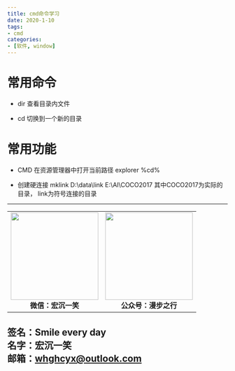 ```yaml
---
title: cmd命令学习
date: 2020-1-10
tags: 
- cmd
categories:
- [软件, window]
---
```

# 常用命令 #
- dir
查看目录内文件

- cd
切换到一个新的目录

# 常用功能 #
- CMD 在资源管理器中打开当前路径
explorer  %cd%

- 创建硬连接
mklink D:\data\link E:\AI\COCO2017
其中COCO2017为实际的目录， link为符号连接的目录


---
<center>
<table>
    <tr>
        <td >
            <center>
                <img src="https://i.loli.net/2020/01/08/CJz85Sbal6M7EOV.png" width="200"/>
            </center>
            <center style="font-weight:900">
                微信：宏沉一笑
            </center>
        </td>
        <td >
            <center>
                <img src="https://i.loli.net/2020/01/08/veq2DSphHME9KPV.jpg" width="200"/>
            </center>
            <center style="font-weight:900">
                公众号：漫步之行
            </center>
        </td>
    </tr>
</table>
</center>


**签名：Smile every day**    
**名字：宏沉一笑**   
**邮箱：whghcyx@outlook.com**  
---